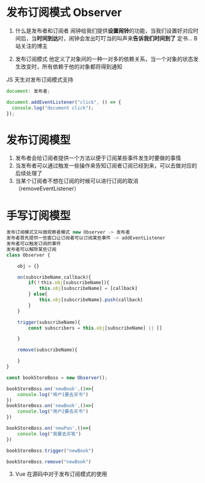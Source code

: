 # 发布订阅模式 Observer

1.  什么是发布者和订阅者
    闹钟给我们提供**设置闹铃**的功能，当我们设置好对应时间后，当**时间到达**时，闹钟会发出叮叮当的叫声来**告诉我们时间到了**
    定书... B 站关注的博主

2.  发布订阅模式
    他定义了对象间的一种一对多的依赖关系，当一个对象的状态发生改变时，所有依赖于他的对象都将得到通知

JS 天生对发布订阅模式支持

```js
document: 发布者;

document.addEventListener("click", () => {
  console.log("document click");
});
```

# 发布订阅模型

1. 发布者会给订阅者提供一个方法以便于订阅某些事件发生时要做的事情
2. 当发布者可以通过触发一些操作来告知订阅者订阅已经到来，可以去做对应的后续处理了
3. 当某个订阅者不想在订阅的时候可以进行订阅的取消（removeEventListener）

# 手写订阅模型

```js
发布订阅模式又叫做观察者模式 new Observer -> 发布者
发布者首先提供一些窗口让订阅者可以订阅某些事件 -> addEventListener
发布者可以触发订阅的事件
发布者可以解除某些订阅
class Observer {

    obj = {}

    on(subscribeName,callback){
        if(！this.obj[subscribeName]){
            this.obj[subscribeName] = [callback]
        } else{
            this.obj[subscribeName].push(callback)
        }
    }

    trigger(subscribeName){
        const subscribers = this.obj[subscribeName] || []

    }

    remove(subscribeName){

    }
}

const bookStoreBoss = new Observer();

bookStoreBoss.on('newBook',()=>{
    console.log("用户1要去买书")
})
bookStoreBoss.on('newBook',()=>{
    console.log("用户2要去买书")
})

bookStoreBoss.on('newPan',()=>{
    console.log("我要去买笔")
})

bookStoreBoss.trigger("newBook")

bookStoreBoss.remove("newBook")

```

3. Vue 在源码中对于发布订阅模式的使用

